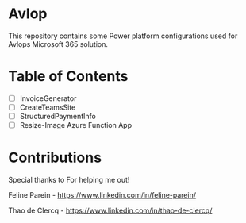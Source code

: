 # Avlop 

This repository contains some Power platform configurations used for Avlops Microsoft 365 solution.

# Table of Contents


- [ ] InvoiceGenerator
- [ ] CreateTeamsSite
- [ ] StructuredPaymentInfo
- [ ] Resize-Image Azure Function App
 
# Contributions
Special thanks to For helping me out!

Feline Parein -  https://www.linkedin.com/in/feline-parein/

Thao de Clercq - https://www.linkedin.com/in/thao-de-clercq/
